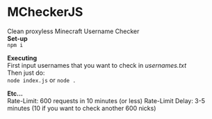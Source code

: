 # MCheckerJS
Clean proxyless Minecraft Username Checker
<br>
**Set-up**
<br>
`npm i`
<br>


**Executing**
<br>
First input usernames that you want to check in *usernames.txt*
<br>
Then just do:
<br>
`node index.js` or `node .`
<br>


**Etc...**
<br>
Rate-Limit: 600 requests in 10 minutes (or less)
Rate-Limit Delay: 3-5 minutes (10 if you want to check another 600 nicks)
